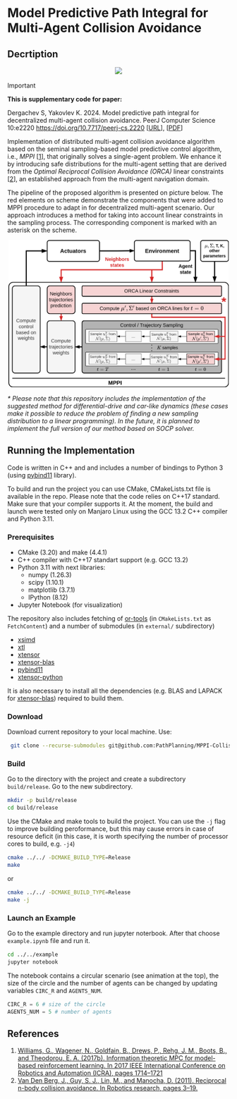 # Model Predictive Path Integral for Multi-Agent Collision Avoidance

## Decrtiption
<p align="center">
  <img src="img/mppi_demo.gif" width="500"/>
</p>

> [!Important]  
> **This is supplementary code for paper:**
> 
> Dergachev S, Yakovlev K. 2024. Model predictive path integral for decentralized multi-agent collision avoidance. PeerJ Computer Science 10:e2220 https://doi.org/10.7717/peerj-cs.2220 [[URL](https://peerj.com/articles/cs-2220/)], [[PDF](https://peerj.com/articles/cs-2220.pdf)]


Implementation of distributed multi-agent collision avoidance algorithm based on the seminal sampling-based model predictive control algorithm, i.e., _MPPI_ [[1](https://homes.cs.washington.edu/~bboots/files/InformationTheoreticMPC.pdf)], that originally solves a single-agent problem. We enhance it by introducing safe distributions for the multi-agent setting that are derived from the _Optimal Reciprocal Collision Avoidance (ORCA)_ linear constraints [[2](https://gamma.cs.unc.edu/ORCA/publications/ORCA.pdf)], an established approach from the multi-agent navigation domain. 


The pipeline of the proposed algorithm is presented on picture below. The red elements on scheme demonstrate the components that were added to MPPI procedure to adapt in for decentralized multi-agent scenario. Our approach introduсes a method for taking into account linear constraints in the sampling process. The corresponding component is marked with an asterisk on the scheme.

<p align="center">
  <img src="img/mppi_scheme.png" width="500"/>
</p>

_* Please note that this repository includes the implementation of the suggested method for differential-drive and car-like dynamics (these cases make it possible to reduce the problem of finding a new sampling distribution to a linear programming). In the future, it is planned to implement the full version of our method based on SOCP solver._

## Running the Implementation

Code is written in C++ and and includes a number of bindings to Python 3 (using [pybind11](https://github.com/pybind/pybind11) library).

To build and run the project you can use CMake, CMakeLists.txt file is available in the repo. Please note that the code relies on C++17 standard. Make sure that your compiler supports it. At the moment, the build and launch were tested only on Manjaro Linux using the GCC 13.2 C++ compiler and Python 3.11.

### Prerequisites

- CMake (3.20) and make (4.4.1)
- C++ compiler with C++17 standart support (e.g. GCC 13.2)
- Python 3.11 with next libraries:
    - numpy (1.26.3)
    - scipy (1.10.1)
    - matplotlib (3.7.1)
    - IPython (8.12)
- Jupyter Notebook (for visualization)


The repository also includes fetching of [or-tools](https://github.com/google/or-tools) (in `CMakeLists.txt` as `FetchContent`) and a number of submodules (in `external/` subdirectory)
- [xsimd](https://github.com/xtensor-stack/xsimd)
- [xtl](https://github.com/xtensor-stack/xtl)
- [xtensor](https://github.com/xtensor-stack/xtensor)
- [xtensor-blas](https://github.com/xtensor-stack/xtensor-blas)
- [pybind11](https://github.com/pybind/pybind11)
- [xtensor-python](https://github.com/xtensor-stack/xtensor-python)

It is also necessary to install all the dependencies (e.g. BLAS and LAPACK for [xtensor-blas](https://github.com/xtensor-stack/xtensor-blas)) required to build them.


### Download
Download current repository to your local machine. Use:
``` bash
 git clone --recurse-submodules git@github.com:PathPlanning/MPPI-Collision-Avoidance.git
```

### Build

Go to the directory with the project and create a subdirectory `build/release`. Go to the new subdirectory.

```bash
mkdir -p build/release
cd build/release
```

Use the CMake and make tools to build the project. You can use the `-j` flag to improve building peroformance, but this may cause errors in case of resource deficit (in this case, it is worth specifying the number of processor cores to build, e.g. `-j4`)

```bash
cmake ../../ -DCMAKE_BUILD_TYPE=Release 
make
```

or 

```bash
cmake ../../ -DCMAKE_BUILD_TYPE=Release 
make -j
```
### Launch an Example

Go to the example directory and run jupyter noterbook. After that choose `example.ipynb` file and run it.

```bash
cd ../../example
jupyter notebook
```

The notebook contains a circular scenario (see animation at the top), the size of the circle and the number of agents can be changed by updating variables `CIRC_R` and `AGENTS_NUM`.

```python
CIRC_R = 6 # size of the circle
AGENTS_NUM = 5 # number of agents
```


## References

1. [Williams, G., Wagener, N., Goldfain, B., Drews, P., Rehg, J. M., Boots, B., and Theodorou, E. A. (2017b). Information theoretic MPC for model-based reinforcement learning. In 2017 IEEE International Conference on Robotics and Automation (ICRA), pages 1714–1721](https://homes.cs.washington.edu/~bboots/files/InformationTheoreticMPC.pdf)
2. [Van Den Berg, J., Guy, S. J., Lin, M., and Manocha, D. (2011). Reciprocal n-body collision avoidance. In Robotics research, pages 3–19.](https://gamma.cs.unc.edu/ORCA/publications/ORCA.pdf)
